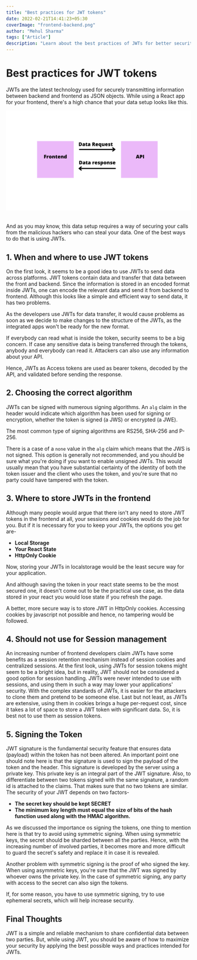 ```yaml
---
title: "Best practices for JWT tokens"
date: 2022-02-21T14:41:23+05:30
coverImage: "frontend-backend.png"
author: "Mehul Sharma"
tags: ["Article"]
description: "Learn about the best practices of JWTs for better security of your application ."
---
```


# Best practices for JWT tokens

JWTs are the latest technology used for securely transmitting information between backend and frontend as JSON objects. While using a React app for your frontend, there's a high chance that your data setup looks like this.

<div id="frontend-backend "style="text-align:center">
  <img src="./frontend-backend.png" alt="frontend-backend" />
</div>
<br/>

And as you may know, this data setup requires a way of securing your calls from the malicious hackers who can steal your data. One of the best ways to do that is using JWTs.

## 1. When and where to use JWT tokens

On the first look, it seems to be a good idea to use JWTs to send data across platforms. JWT tokens contain data and transfer that data between the front and backend. Since the information is stored in an encoded format inside JWTs, one can encode the relevant data and send it from backend to frontend. Although this looks like a simple and efficient way to send data, it has two problems.

As the developers use JWTs for data transfer, it would cause problems as soon as we decide to make changes to the structure of the JWTs, as the integrated apps won't be ready for the new format.

If everybody can read what is inside the token, security seems to be a big concern. If case any sensitive data is being transferred through the tokens, anybody and everybody can read it. Attackers can also use any information about your API.

Hence, JWTs as Access tokens are used as bearer tokens, decoded by the API, and validated before sending the response.

## 2. Choosing the correct algorithm

JWTs can be signed with numerous signing algorithms. An `alg` claim in the header would indicate which algorithm has been used for signing or encryption, whether the token is signed (a JWS) or encrypted (a JWE).

The most common type of signing algorithms are RS256, SHA-256 and P-256.

There is a case of a `none` value in the `alg` claim which means that the JWS is not signed. This option is generally not recommended, and you should be sure what you're doing if you want to enable unsigned JWTs. This would usually mean that you have substantial certainty of the identity of both the token issuer and the client who uses the token, and you're sure that no party could have tampered with the token.

## 3. Where to store JWTs in the frontend

Although many people would argue that there isn't any need to store JWT tokens in the frontend at all, your sessions and cookies would do the job for you. But if it is necessary for you to keep your JWTs, the options you get are-

- **Local Storage**
- **Your React State**
- **HttpOnly Cookie**

Now, storing your JWTs in localstorage would be the least secure way for your application.

And although saving the token in your react state seems to be the most secured one, it doesn't come out to be the practical use case, as the data stored in your react you would lose state if you refresh the page.

A better, more secure way is to store JWT in HttpOnly cookies. Accessing cookies by javascript not possible and hence, no tampering would be followed.

## 4. Should not use for Session management

An increasing number of frontend developers claim JWTs have some benefits as a session retention mechanism instead of session cookies and centralized sessions. At the first look, using JWTs for session tokens might seem to be a bright idea, but in reality, JWT should not be considered a good option for session handling. JWTs were never intended to use with sessions, and using them in such a way may lower your applications' security.
With the complex standards of JWTs, it is easier for the attackers to clone them and pretend to be someone else.
Last but not least, as JWTs are extensive, using them in cookies brings a huge per-request cost, since it takes a lot of space to store a JWT token with significant data. So, it is best not to use them as session tokens.

## 5. Signing the Token

JWT signature is the fundamental security feature that ensures data (payload) within the token has not been altered. An important point one should note here is that the signature is used to sign the payload of the token and the header. This signature is developed by the server using a private key. This private key is an integral part of the JWT signature. Also, to differentiate between two tokens signed with the same signature, a random id is attached to the claims. That makes sure that no two tokens are similar. The security of your JWT depends on two factors-

- **The secret key should be kept SECRET**
- **The minimum key length must equal the size of bits of the hash function used along with the HMAC algorithm.**

As we discussed the importance os signing the tokens, one thing to mention here is that try to avoid using symmetric signing. When using symmetric keys, the secret should be sharded between all the parties. Hence, with the increasing number of involved parties, it becomes more and more difficult to guard the secret's safety and replace it in case it is revealed.

Another problem with symmetric signing is the proof of who signed the key. When using asymmetric keys, you're sure that the JWT was signed by whoever owns the private key. In the case of symmetric signing, any party with access to the secret can also sign the tokens.

If, for some reason, you have to use symmetric signing, try to use ephemeral secrets, which will help increase security.

## Final Thoughts

JWT is a simple and reliable mechanism to share confidential data between two parties. But, while using JWT, you should be aware of how to maximize your security by applying the best possible ways and practices intended for JWTs.
